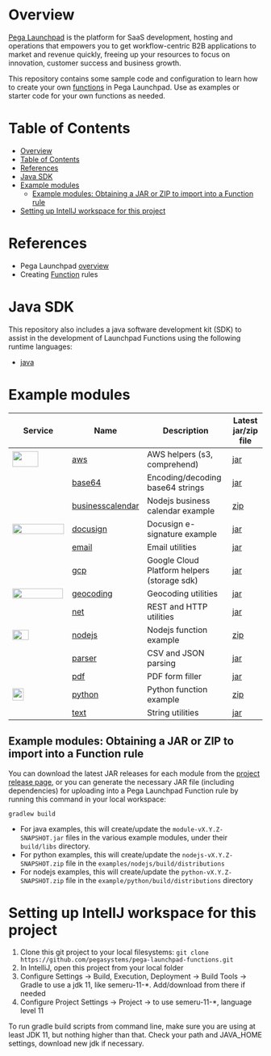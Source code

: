 # Overview

[Pega Launchpad](https://launchpad.io/) is the platform for SaaS development, hosting and operations that empowers you to get workflow-centric B2B applications to market and revenue quickly, freeing up your resources to focus on innovation, customer success and business growth.

This repository contains some sample code and configuration to learn how to create your own [functions](https://docs.pega.com/bundle/launchpad/page/platform/launchpad/creating-custom-functions.html) in Pega Launchpad. Use as examples or starter code for your own functions as needed.

# Table of Contents

<!-- TOC -->
* [Overview](#overview)
* [Table of Contents](#table-of-contents)
* [References](#references)
* [Java SDK](#java-sdk)
* [Example modules](#example-modules)
  * [Example modules: Obtaining a JAR or ZIP to import into a Function rule](#example-modules-obtaining-a-jar-or-zip-to-import-into-a-function-rule)
* [Setting up IntellJ workspace for this project](#setting-up-intellj-workspace-for-this-project)
<!-- TOC -->

# References

- Pega Launchpad [overview](https://launchpad.io)
- Creating [Function](https://docs.pega.com/bundle/launchpad/page/platform/launchpad/creating-custom-functions.html) rules

# Java SDK

This repository also includes a java software development kit (SDK) to assist in the development of Launchpad Functions using the following runtime languages:

- [java](sdk/java)

# Example modules

| Service | Name                             | Description                      | Latest jar/zip file                                                                                                      |
|-------|---------------------------|----------------------------------|----------------------------------------------------------------------------------------------------------------------|
| <img src="https://upload.wikimedia.org/wikipedia/commons/thumb/9/93/Amazon_Web_Services_Logo.svg/512px-Amazon_Web_Services_Logo.svg.png" width=51 height=31 />      | [aws](examples/aws/)             | AWS helpers (s3, comprehend)     | [jar](https://github.com/pegasystems/pega-launchpad-functions/releases/download/v0.2.3/aws-0.2.3-SNAPSHOT.jar)    |
|       | [base64](examples/base64/)       | Encoding/decoding base64 strings | [jar](https://github.com/pegasystems/pega-launchpad-functions/releases/download/v0.2.3/base64-0.2.3-SNAPSHOT.jar)    |
|       | [businesscalendar](examples/businesscalendar/)       | Nodejs business calendar example | [zip](https://github.com/pegasystems/pega-launchpad-functions/releases/download/v0.2.3/businesscalendar-0.2.3-SNAPSHOT.zip)    |
|  <img src="https://upload.wikimedia.org/wikipedia/commons/thumb/e/e3/Docusign_Full_Color.svg/768px-Docusign_Full_Color.svg.png?20240411204040" width=102 height=20 />     | [docusign](examples/docusign/)   | Docusign e-signature example     | [jar](https://github.com/pegasystems/pega-launchpad-functions/releases/download/v0.2.3/docusign-0.2.3-SNAPSHOT.jar)     | 
|        | [email](examples/email/)         | Email utilities                  | [jar](https://github.com/pegasystems/pega-launchpad-functions/releases/download/v0.2.3/email-0.2.3-SNAPSHOT.jar)     | 
| <img src="https://upload.wikimedia.org/wikipedia/commons/thumb/5/51/Google_Cloud_logo.svg/768px-Google_Cloud_logo.svg.png" height=16 width=100 />      | [gcp](examples/gcp/) | Google Cloud Platform helpers (storage sdk)  | [jar](https://github.com/pegasystems/pega-launchpad-functions/releases/download/v0.2.3/gcp-0.2.3-SNAPSHOT.jar) |
| <img src="https://upload.wikimedia.org/wikipedia/commons/d/dc/Google_Maps_Logo.svg" height=20 width=100 />      | [geocoding](examples/geocoding/) | Geocoding utilities              | [jar](https://github.com/pegasystems/pega-launchpad-functions/releases/download/v0.2.3/geocoding-0.2.3-SNAPSHOT.jar) |
|       | [net](examples/net/)             | REST and HTTP utilities          | [jar](https://github.com/pegasystems/pega-launchpad-functions/releases/download/v0.2.3/net-0.2.3-SNAPSHOT.jar)       | 
|  <img src="https://upload.wikimedia.org/wikipedia/commons/thumb/d/d9/Node.js_logo.svg/330px-Node.js_logo.svg.png" width=32 height=20 />     | [nodejs](examples/nodejs/)       | Nodejs function example          | [zip](https://github.com/pegasystems/pega-launchpad-functions/releases/download/v0.2.3/nodejs-0.2.3-SNAPSHOT.zip) |
|        | [parser](examples/parser/)       | CSV and JSON parsing             | [jar](https://github.com/pegasystems/pega-launchpad-functions/releases/download/v0.2.3/parser-0.2.3-SNAPSHOT.jar)    | 
|       | [pdf](examples/pdf/)             | PDF form filler                  | [jar](https://github.com/pegasystems/pega-launchpad-functions/releases/download/v0.2.3/pdf-0.2.3-SNAPSHOT.jar)       |
|  <img src="https://upload.wikimedia.org/wikipedia/commons/thumb/c/c3/Python-logo-notext.svg/219px-Python-logo-notext.svg.png" width=22 height=24 />    | [python](examples/python/)       | Python function example          | [zip](https://github.com/pegasystems/pega-launchpad-functions/releases/download/v0.2.3/python-0.2.3-SNAPSHOT.zip)  |
|       | [text](examples/text/)           | String utilities                 | [jar](https://github.com/pegasystems/pega-launchpad-functions/releases/download/v0.2.3/text-0.2.3-SNAPSHOT.jar)               | 

## Example modules: Obtaining a JAR or ZIP to import into a Function rule

You can download the latest JAR releases for each module from the [project release page](https://github.com/pegasystems/pega-launchpad-functions/releases), or you can generate the necessary JAR file (including dependencies) for uploading into a Pega Launchpad Function rule by running this command in your local workspace:

```gradlew build```

- For java examples, this will create/update the ```module-vX.Y.Z-SNAPSHOT.jar``` files in the various example modules, under their ```build/libs``` directory.
- For python examples, this will create/update the ```nodejs-vX.Y.Z-SNAPSHOT.zip``` file in the ```examples/nodejs/build/distributions```
- For nodejs examples, this will create/update the ```python-vX.Y.Z-SNAPSHOT.zip``` file in the ```example/python/build/distributions``` directory

# Setting up IntellJ workspace for this project

1. Clone this git project to your local filesystems: ```git clone https://github.com/pegasystems/pega-launchpad-functions.git```
2. In IntelliJ, open this project from your local folder
3. Configure Settings -> Build, Execution, Deployment -> Build Tools -> Gradle to use a jdk 11, like semeru-11-*. Add/download from there if needed
4. Configure Project Settings -> Project -> to use semeru-11-*, language level 11

To run gradle build scripts from command line, make sure you are using at least JDK 11, but nothing higher than that. Check your path and JAVA_HOME settings, download new jdk if necessary.


